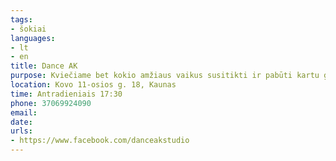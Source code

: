 ```yaml
---
tags:
- šokiai
languages:
- lt
- en
title: Dance AK 
purpose: Kviečiame bet kokio amžiaus vaikus susitikti ir pabūti kartu gatvės šokių treniruotėse. Prašome kas galite atvežti vaikučius, mes patys taip pat galime paimti ir atsivežti į studiją
location: Kovo 11-osios g. 18, Kaunas
time: Antradieniais 17:30
phone: 37069924090
email: 
date: 
urls:
- https://www.facebook.com/danceakstudio
---
```

